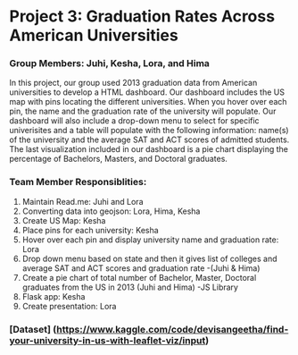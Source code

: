 # Project 3: Graduation Rates Across American Universities

### Group Members: Juhi, Kesha, Lora, and Hima

In this project, our group used 2013 graduation data from American universities to develop a HTML dashboard. Our dashboard includes the US map with pins locating the different universities. When you hover over each pin, the name and the graduation rate of the university will populate. Our dashboard will also include a drop-down menu to select for specific univerisites and a table will populate with the following information: name(s) of the university and the average SAT and ACT scores of admitted students. The last visualization included in our dashboard is a pie chart displaying the percentage of Bachelors, Masters, and Doctoral graduates.  

### Team Member Responsiblities: 
1. Maintain Read.me: Juhi and Lora
2. Converting data into geojson: Lora, Hima, Kesha
3. Create US Map: Kesha
4. Place pins for each university: Kesha
5. Hover over each pin and display university name and graduation rate: Lora
6. Drop down menu based on state and then it gives list of colleges and average SAT and ACT scores and graduation rate -(Juhi & Hima)
7. Create a pie chart of total number of Bachelor, Master, Doctoral graduates from the US in 2013 (Juhi and Hima) -JS Library
8. Flask app: Kesha
9. Create presentation: Lora

### [Dataset] (https://www.kaggle.com/code/devisangeetha/find-your-university-in-us-with-leaflet-viz/input) 

